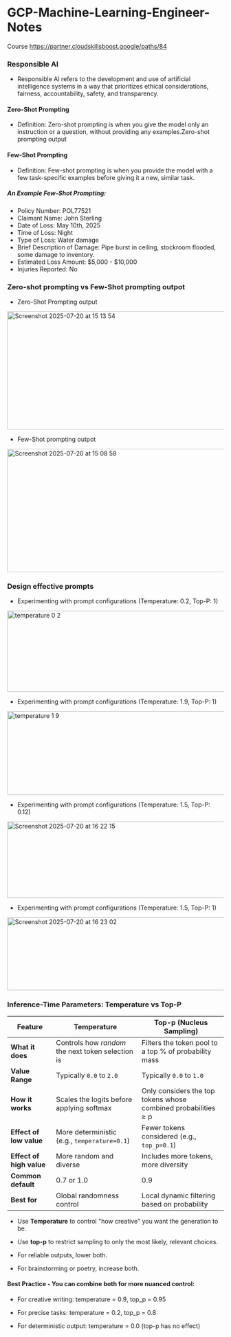 # GCP-Machine-Learning-Engineer-Notes

Course https://partner.cloudskillsboost.google/paths/84

### Responsible AI 
- Responsible AI refers to the development and use of artificial intelligence systems in a way that prioritizes ethical considerations, fairness, accountability, safety, and transparency.

#### Zero-Shot Prompting
- Definition: Zero-shot prompting is when you give the model only an instruction or a question, without providing any examples.Zero-shot prompting output

#### Few-Shot Prompting
- Definition: Few-shot prompting is when you provide the model with a few task-specific examples before giving it a new, similar task.

##### An Example Few-Shot Prompting:
- Policy Number: POL77521
- Claimant Name: John Sterling
- Date of Loss: May 10th, 2025
- Time of Loss: Night
- Type of Loss: Water damage
- Brief Description of Damage: Pipe burst in ceiling, stockroom flooded, some damage to inventory.
- Estimated Loss Amount: $5,000 - $10,000
- Injuries Reported: No


### Zero-shot prompting vs Few-Shot prompting outpot
- Zero-Shot Prompting output
<img width="708" height="275" alt="Screenshot 2025-07-20 at 15 13 54" src="https://github.com/user-attachments/assets/e353dc28-6f39-42ce-b990-4f35ffac3cbe" />

- Few-Shot prompting outpot
<img width="700" height="287" alt="Screenshot 2025-07-20 at 15 08 58" src="https://github.com/user-attachments/assets/fedd03bb-82b2-4b5f-adfe-bc15143836e4" />


### Design effective prompts

- Experimenting with prompt configurations (Temperature: 0.2, Top-P: 1)
<img width="654" height="189" alt="temperature 0 2" src="https://github.com/user-attachments/assets/c2b6f521-1639-424c-b19e-6423659bd7d0" />

- Experimenting with prompt configurations (Temperature: 1.9, Top-P: 1)
<img width="655" height="195" alt="temperature 1 9" src="https://github.com/user-attachments/assets/486c2d08-77a7-4ac5-8289-7417b0682dc5" />

- Experimenting with prompt configurations (Temperature: 1.5, Top-P: 0.12)
<img width="799" height="178" alt="Screenshot 2025-07-20 at 16 22 15" src="https://github.com/user-attachments/assets/81f32f6e-2285-443a-ab92-44b26767dbd4" />

- Experimenting with prompt configurations (Temperature: 1.5, Top-P: 1)
<img width="792" height="170" alt="Screenshot 2025-07-20 at 16 23 02" src="https://github.com/user-attachments/assets/acb1ec8d-ca32-4585-8af4-2990ec62e44c" />


### Inference-Time Parameters: Temperature vs Top-P
| Feature                  | **Temperature**                                   | **Top-p (Nucleus Sampling)**                                   |
| ------------------------ | ------------------------------------------------- | -------------------------------------------------------------- |
| **What it does**         | Controls how *random* the next token selection is | Filters the token pool to a top % of probability mass          |
| **Value Range**          | Typically `0.0` to `2.0`                          | Typically `0.0` to `1.0`                                       |
| **How it works**         | Scales the logits before applying softmax         | Only considers the top tokens whose combined probabilities ≥ p |
| **Effect of low value**  | More deterministic (e.g., `temperature=0.1`)      | Fewer tokens considered (e.g., `top_p=0.1`)                    |
| **Effect of high value** | More random and diverse                           | Includes more tokens, more diversity                           |
| **Common default**       | 0.7 or 1.0                                        | 0.9                                                            |
| **Best for**             | Global randomness control                         | Local dynamic filtering based on probability                   |


- Use **Temperature** to control "how creative" you want the generation to be.

- Use **top-p** to restrict sampling to only the most likely, relevant choices.

- For reliable outputs, lower both.

- For brainstorming or poetry, increase both.

#### Best Practice - You can combine both for more nuanced control:

- For creative writing: temperature = 0.9, top_p = 0.95

- For precise tasks: temperature = 0.2, top_p = 0.8

- For deterministic output: temperature = 0.0 (top-p has no effect)



